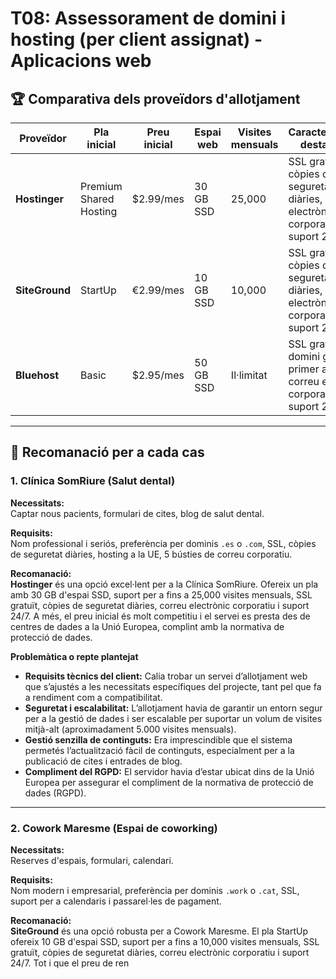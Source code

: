# T08: Assessorament de domini i hosting (per client assignat) - Aplicacions web

## 🏆 Comparativa dels proveïdors d'allotjament

| Proveïdor   | Pla inicial              | Preu inicial | Espai web | Visites mensuals | Característiques destacades                                                                 | Renovació     |
|------------|---------------------------|--------------|-----------|------------------|---------------------------------------------------------------------------------------------|---------------|
| **Hostinger** | Premium Shared Hosting   | $2.99/mes    | 30 GB SSD | 25,000           | SSL gratuït, còpies de seguretat diàries, correu electrònic corporatiu, suport 24/7         | $10.99/mes    |
| **SiteGround**| StartUp                  | €2.99/mes    | 10 GB SSD | 10,000           | SSL gratuït, còpies de seguretat diàries, correu electrònic corporatiu, suport 24/7         | €15.99/mes    |
| **Bluehost**  | Basic                    | $2.95/mes    | 50 GB SSD | Il·limitat        | SSL gratuït, domini gratuït el primer any, correu electrònic corporatiu, suport 24/7        | $11.99/mes    |

---

## 📌 Recomanació per a cada cas

### 1. Clínica SomRiure (Salut dental)

**Necessitats:**  
Captar nous pacients, formulari de cites, blog de salut dental.

**Requisits:**  
Nom professional i seriós, preferència per dominis `.es` o `.com`, SSL, còpies de seguretat diàries, hosting a la UE, 5 bústies de correu corporatiu.

**Recomanació:**  
**Hostinger** és una opció excel·lent per a la Clínica SomRiure. Ofereix un pla amb 30 GB d'espai SSD, suport per a fins a 25,000 visites mensuals, SSL gratuït, còpies de seguretat diàries, correu electrònic corporatiu i suport 24/7. A més, el preu inicial és molt competitiu i el servei es presta des de centres de dades a la Unió Europea, complint amb la normativa de protecció de dades.

**Problemàtica o repte plantejat**

- **Requisits tècnics del client:** Calia trobar un servei d’allotjament web que s’ajustés a les necessitats específiques del projecte, tant pel que fa a rendiment com a compatibilitat.
- **Seguretat i escalabilitat:** L’allotjament havia de garantir un entorn segur per a la gestió de dades i ser escalable per suportar un volum de visites mitjà-alt (aproximadament 5.000 visites mensuals).
- **Gestió senzilla de continguts:** Era imprescindible que el sistema permetés l’actualització fàcil de continguts, especialment per a la publicació de cites i entrades de blog.
- **Compliment del RGPD:** El servidor havia d’estar ubicat dins de la Unió Europea per assegurar el compliment de la normativa de protecció de dades (RGPD).

---

### 2. Cowork Maresme (Espai de coworking)

**Necessitats:**  
Reserves d'espais, formulari, calendari.

**Requisits:**  
Nom modern i empresarial, preferència per dominis `.work` o `.cat`, SSL, suport per a calendaris i passarel·les de pagament.

**Recomanació:**  
**SiteGround** és una opció robusta per a Cowork Maresme. El pla StartUp ofereix 10 GB d'espai SSD, suport per a fins a 10,000 visites mensuals, SSL gratuït, còpies de seguretat diàries, correu electrònic corporatiu i suport 24/7. Tot i que el preu de ren
